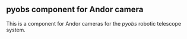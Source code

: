 ## pyobs component for Andor camera

This is a component for Andor cameras for the *pyobs* robotic telescope system. 
